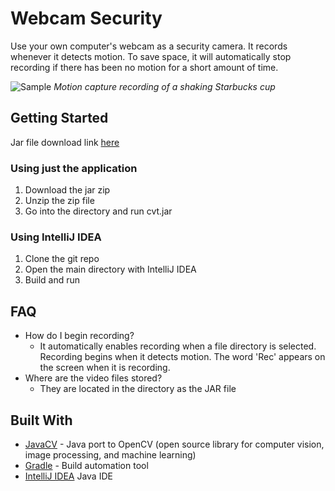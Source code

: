 # Webcam Security
Use your own computer's webcam as a security camera. It records whenever it detects motion.
To save space, it will automatically stop recording if there has been no motion for a short amount of time.

![Sample](https://i.imgur.com/jdcPnqa.png)
*Motion capture recording of a shaking Starbucks cup*

## Getting Started
Jar file download link [here](http://www.mediafire.com/file/n6fmr4zl2bpr3cc/cvt.zip)

### Using just the application
1. Download the jar zip
2. Unzip the zip file
3. Go into the directory and run cvt.jar

### Using IntelliJ IDEA
1. Clone the git repo
2. Open the main directory with IntelliJ IDEA
3. Build and run

## FAQ
- How do I begin recording?
    - It automatically enables recording when a file directory is selected. Recording begins when it detects motion. The word 'Rec' appears on the screen when it is recording.
- Where are the video files stored?
    - They are located in the directory as the JAR file

## Built With
* [JavaCV](https://github.com/bytedeco/javacv) - Java port to OpenCV (open source library for computer vision, image processing, and machine learning)
* [Gradle](https://gradle.org) - Build automation tool
* [IntelliJ IDEA](https://www.jetbrains.com/idea/) Java IDE
